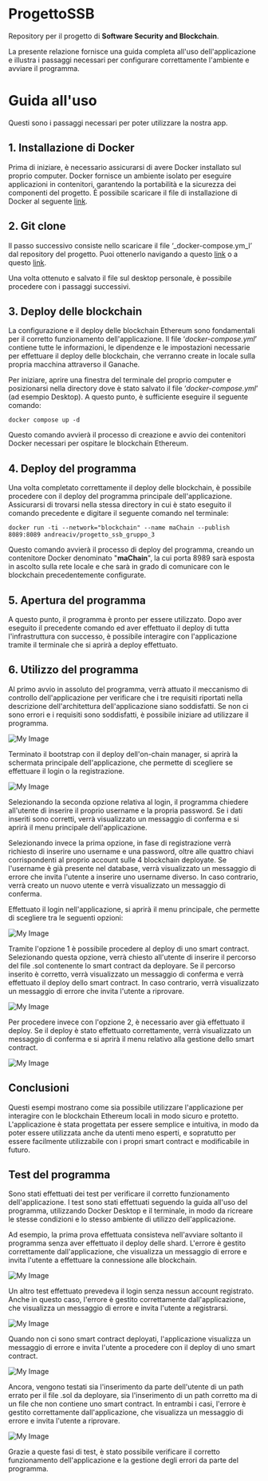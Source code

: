 # ProgettoSSB

Repository per il progetto di **Software Security and Blockchain**.

La presente relazione fornisce una guida completa all'uso dell'applicazione e illustra i passaggi necessari per configurare correttamente l'ambiente e avviare il programma.

# Guida all'uso

Questi sono i passaggi necessari per poter utilizzare la nostra app.

## 1. Installazione di Docker

Prima di iniziare, è necessario assicurarsi di avere Docker installato sul proprio computer. Docker fornisce un ambiente isolato per eseguire applicazioni in contenitori, garantendo la portabilità e la sicurezza dei componenti del progetto. È possibile scaricare il file di installazione di Docker al seguente [link](https://www.docker.com/).

## 2. Git clone

Il passo successivo consiste nello scaricare il file ‘\_docker-compose.ym_l’ dal repository del progetto. Puoi ottenerlo navigando a questo [link](https://downgit.github.io/#/home?url=https://github.com/Antonet99/ProgettoSSB/blob/master/docker-compose.yaml) o a questo [link](https://raw.githubusercontent.com/Antonet99/ProgettoSSB/master/docker-compose.yaml).

Una volta ottenuto e salvato il file sul desktop personale, è possibile procedere con i passaggi successivi.

## 3. Deploy delle blockchain

La configurazione e il deploy delle blockchain Ethereum sono fondamentali per il corretto funzionamento dell'applicazione. Il file ‘_docker-compose.yml_’ contiene tutte le informazioni, le dipendenze e le impostazioni necessarie per effettuare il deploy delle blockchain, che verranno create in locale sulla propria macchina attraverso il Ganache.

Per iniziare, aprire una finestra del terminale del proprio computer e posizionarsi nella directory dove è stato salvato il file ‘_docker-compose.yml_’ (ad esempio Desktop). A questo punto, è sufficiente eseguire il seguente comando:

    docker compose up -d

Questo comando avvierà il processo di creazione e avvio dei contenitori Docker necessari per ospitare le blockchain Ethereum.

## 4. Deploy del programma

Una volta completato correttamente il deploy delle blockchain, è possibile procedere con il deploy del programma principale dell'applicazione. Assicurarsi di trovarsi nella stessa directory in cui è stato eseguito il comando precedente e digitare il seguente comando nel terminale:

    docker run -ti --network="blockchain" --name maChain --publish 8089:8089 andreaciv/progetto_ssb_gruppo_3

Questo comando avvierà il processo di deploy del programma, creando un contenitore Docker denominato "**maChain**", la cui porta 8989 sarà esposta in ascolto sulla rete locale e che sarà in grado di comunicare con le blockchain precedentemente configurate.

## 5. Apertura del programma

A questo punto, il programma è pronto per essere utilizzato. Dopo aver eseguito il precedente comando ed aver effettuato il deploy di tutta l'infrastruttura con successo, è possibile interagire con l'applicazione tramite il terminale che si aprirà a deploy effettuato.

## 6. Utilizzo del programma

Al primo avvio in assoluto del programma, verrà attuato il meccanismo di controllo dell'applicazione per verificare che i tre requisiti riportati nella descrizione dell'architettura dell'applicazione siano soddisfatti. Se non ci sono errori e i requisiti sono soddisfatti, è possibile iniziare ad utilizzare il programma.

![My Image](prove/bootstrap.png)

Terminato il bootstrap con il deploy dell'on-chain manager, si aprirà la schermata principale dell'applicazione, che permette di scegliere se effettuare il login o la registrazione.

![My Image](prove/homescreen.png)

Selezionando la seconda opzione relativa al login, il programma chiedere all'utente di inserire il proprio username e la propria password. Se i dati inseriti sono corretti, verrà visualizzato un messaggio di conferma e si aprirà il menu principale dell'applicazione.

Selezionando invece la prima opzione, in fase di registrazione verrà richiesto di inserire uno username e una password, oltre alle quattro chiavi corrispondenti al proprio account sulle 4 blockchain deployate. Se l'username è già presente nel database, verrà visualizzato un messaggio di errore che invita l'utente a inserire uno username diverso. In caso contrario, verrà creato un nuovo utente e verrà visualizzato un messaggio di conferma.

Effettuato il login nell'applicazione, si aprirà il menu principale, che permette di scegliere tra le seguenti opzioni:

![My Image](prove/menu2copia.png)

Tramite l'opzione 1 è possibile procedere al deploy di uno smart contract. Selezionando questa opzione, verrà chiesto all'utente di inserire il percorso del file .sol contenente lo smart contract da deployare. Se il percorso inserito è corretto, verrà visualizzato un messaggio di conferma e verrà effettuato il deploy dello smart contract. In caso contrario, verrà visualizzato un messaggio di errore che invita l'utente a riprovare.

![My Image](prove/deploy.png)

Per procedere invece con l'opzione 2, è necessario aver già effettuato il deploy. Se il deploy è stato effettuato correttamente, verrà visualizzato un messaggio di conferma e si aprirà il menu relativo alla gestione dello smart contract.

![My Image](prove/utilizzo1.png)

## Conclusioni

Questi esempi mostrano come sia possibile utilizzare l'applicazione per interagire con le blockchain Ethereum locali in modo sicuro e protetto. L'applicazione è stata progettata per essere semplice e intuitiva, in modo da poter essere utilizzata anche da utenti meno esperti, e sopratutto per essere facilmente utilizzabile con i propri smart contract e modificabile in futuro.

## Test del programma

Sono stati effettuati dei test per verificare il corretto funzionamento dell'applicazione. I test sono stati effettuati seguendo la guida all'uso del programma, utilizzando Docker Desktop e il terminale, in modo da ricreare le stesse condizioni e lo stesso ambiente di utilizzo dell'applicazione.

Ad esempio, la prima prova effettuata consisteva nell'avviare soltanto il programma senza aver effettuato il deploy delle shard. L'errore è gestito correttamente dall'applicazione, che visualizza un messaggio di errore e invita l'utente a effettuare la connessione alle blockchain.

![My Image](prove/test/shard.png)

Un altro test effettuato prevedeva il login senza nessun account registrato. Anche in questo caso, l'errore è gestito correttamente dall'applicazione, che visualizza un messaggio di errore e invita l'utente a registrarsi.

![My Image](prove/test/no_register.png)

Quando non ci sono smart contract deployati, l'applicazione visualizza un messaggio di errore e invita l'utente a procedere con il deploy di uno smart contract.

![My Image](prove/test/no_contract.png)

Ancora, vengono testati sia l'inserimento da parte dell'utente di un path errato per il file .sol da deployare, sia l'inserimento di un path corretto ma di un file che non contiene uno smart contract. In entrambi i casi, l'errore è gestito correttamente dall'applicazione, che visualizza un messaggio di errore e invita l'utente a riprovare.

![My Image](prove/test/path_errato.png)

Grazie a queste fasi di test, è stato possibile verificare il corretto funzionamento dell'applicazione e la gestione degli errori da parte del programma.
